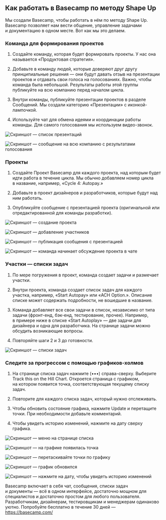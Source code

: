 ## Как работать в Basecamp по методу Shape Up

Мы создали Basecamp, чтобы работать в нём по методу Shape Up. Basecamp позволяет нам вести общение, управление задачами и документацию в одном месте. Вот как мы это делаем.

### Команда для формирования проектов

1. Создайте команду, которая будет формировать проекты. У нас она называется «Продуктовая стратегия».

2. Добавьте в команду людей, которые доверяют друг другу принципиальные решения — они будут давать отзыв на презентации проектов и отдавать свои голоса на голосованиях. Важно, чтобы команда была небольшой. Результаты работы этой группы публикуйте на всю компанию перед началом цикла.

3. Внутри команды, публикуйте презентации проектов в разделе Сообщений. Мы создали категорию «Презентации» с иконкой-лампочкой.

4. Используйте чат для обмена идеями и координации работы команды. Для самого голосования мы используем видео-звонок.

![Скриншот — список презентаций](https://basecamp.com/assets/books/shapeup/1.5/in_basecamp/message_board-a06e9431a81441c11011bd5ca2fcb1498b855124ebb7a0ad1e2ab68ddb0b66fd.png)

![Скриншот — сообщение на всю компанию с результатами голосования](https://basecamp.com/assets/books/shapeup/4.0/announcement-0a043eab273e242ec93d516744a66fcf6fa4649196d281eef9158350f2c43014.png)

### Проекты

1. Создайте Проект Basecamp для каждого проекта, над которым будет идти работа в течение цикла. Мы обычно добавляем номер цикла в название, например, «Cycle 4: Autopay.»

2. Добавьте в проект дизайнеров и разработчиков, которые будут над ним работать.

3. Опубликуйте сообщение с презентацией проекта (оригинальной или отредактированной для команды разработки).

![Скриншот — создание проекта](https://basecamp.com/assets/books/shapeup/4.0/creating_project-e8ef758fd3abe4d9ebe479b55a630ce2dde6a1a83c9df4fef131ebb6e44b72cb.png)

![Скриншот — добавление участников](https://basecamp.com/assets/books/shapeup/4.0/adding_people-64aae826d8c722a95e3747c22213bc304cf05e443b1deffe2bb368e3b58312c5.png)

![Скриншот — публикация сообщения с презентацией](https://basecamp.com/assets/books/shapeup/3.1/in_basecamp/concept_message-6701d89c76753bc47de6e41a1daca7f59611bcaa7c209514e0e41ca0bdfad48f.png)

![Скриншот — команда начинает обсуждение проекта в чате](https://basecamp.com/assets/books/shapeup/3.1/in_basecamp/where_to_start-3f152d1d0df2ca09a6e8576cfe152b0d66b6e24e3eca2edf0cff89bfb29febd5.png)

### Участки — списки задач

1. По мере погружения в проект, команда создает задачи и размечает участки.

2. Внутри проекта, команда создает список задач для каждого участка, например, «Start Autopay» или «ACH Option.». Описание списке может содержать подробности, не вошедшие в название.

3. Команда добавляет все свои задачи в список, независимо от типа задачи (фронт-енд, бэк-енд, тестирование, прочее). Например, в примере ниже в списке «Start Autoplay» — две задачи для дизайнера и одна для разработчика. На странице задачи можно обсудить возникающие вопросы.

4. Повторяйте шаги 2 и 3 до готовности.

![Скриншот — списки задач](https://basecamp.com/assets/books/shapeup/4.0/scopes_as_lists-e7df4e5b6e066746f0d5af71b61bcfa684e919bdf95af968a76473d3dc527336.png)

### Следите за прогрессом с помощью графиков-холмов

1. На странице списка задач нажмите (•••) справа-сверху. Выберите Track this on the Hill Chart. Откроется страница с графиком, на котором появится точка, соответствующая текущему списку задач. 

2. Повторите для каждого списка задач, который нужно отслеживать.

3. Чтобы обновить состояние графика, нажмите Update и перетащите точки. При необходимости добавьте комментарий.

4. Чтобы увидеть историю изменений, нажмите на дату сверху графика.

![Скриншот — меню на странице списка](https://basecamp.com/assets/books/shapeup/4.0/tracking_on_hill-0f621c00fd875d6d55082d1362b4174fea59354ac06fe0b4b50c27473cae5e07.png)

![Скриншот — на графике появилась точка](https://basecamp.com/assets/books/shapeup/4.0/hill_enabled-193434710093d3297d57f9fd5d0a00edc3a2b1fe3154bb39c550099763888e91.png)

![Скриншот — перетаскивайте точки по графику](https://basecamp.com/assets/books/shapeup/4.0/updating_hill-ea82743dbe9160785fa2e6efce93d55224aaa519c7956cbc848abbbba5fbc1dd.png)

![Скриншот — график обновился](https://basecamp.com/assets/books/shapeup/4.0/updated_hill-d19d82544a354d7ef16d62d7294727a1e538afdb0fffaa262fa509c8e859b664.png)

![Скриншот — нажмите на дату, чтобы увидеть историю изменений](https://basecamp.com/assets/books/shapeup/4.0/hill_history-68290776bbb50c0576e701d1c23277ad7482ce07fc2b4f529fba8044adcf2e0f.png)

Basecamp включает в себя чат, сообщения, списки задач и документы — всё в одном интерфейсе, достаточно мощном для специалистов и достаточно простом для любого пользователя. Разработчикам, дизайнерам, тестировщикам и менеджерам одинаково уютно. Попробуйте бесплатно в течение 30 дней — https://basecamp.com/